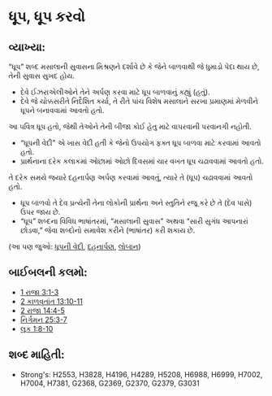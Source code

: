 # ધૂપ, ધૂપ કરવો 

## વ્યાખ્યા: 

“ધૂપ” શબ્દ મસાલાની સુવાસના મિશ્રણને દર્શાવે છે કે જેને બાળવાથી જે  ધુમાડો પેદા થાય છે, તેની સુવાસ સુખદ હોય.

* દેવે ઈઝરાએલીઓને તેને અર્પણ કરવા માટે ધૂપ બાળવાનું કહ્યું (હતું).
* દેવે જે ચોક્કસરીતે નિર્દેશિત કર્યા, તે રીતે પાંચ વિશેષ મસાલાને સરખા પ્રમાણમાં મેળવીને ધૂપને બનાવવામાં આવતો હતો.

આ પવિત્ર ધૂપ હતો, જેથી તેઓને તેની બીજા કોઈ હેતુ માટે વાપરવાની પરવાનગી નહોતી.

* “ધૂપની વેદી” એ ખાસ વેદી હતી કે જેનો ઉપયોગ ફક્ત ધૂપ બાળવા માટે કરવામાં આવતો હતો.
* પ્રાર્થનાના દરેક કલાકમાં ઓછામાં ઓછો દિવસમાં ચાર વખત ધૂપ ચઢાવવામાં આવતો હતો.

તે દરેક સમયે જયારે દહનાર્પણ અર્પણ કરવામાં આવતું, ત્યારે તે (ધૂપ) ચઢાવવામાં આવતો હતો.

* ધૂપ બાળવો તે દેવ પ્રત્યેની તેના લોકોની પ્રાર્થના અને સ્તુતિને રજૂ કરે છે તે (દેવ પાસે) ઉપર જાય છે.
* “ધૂપ” શબ્દના વિવિધ ભાષાંતરમાં, “મસાલાની સુવાસ” અથવા “સારી સુગંધ આપનારાં છોડવા,” જેવા શબ્દોનો સમાવેશ કરીને (ભાષાંતર) કરી શકાય છે.

(આ પણ જુઓ: [ધૂપની વેદી](../other/altarofincense.md), [દહનાર્પણ](../other/burntoffering.md), [લોબાન](../other/frankincense.md))

## બાઈબલની કલમો: 

* [1 રાજા 3:1-3](rc://gu/tn/help/1ki/03/01)
* [2 કાળવૃતાંત 13:10-11](rc://gu/tn/help/2ch/13/10)
* [2 રાજા 14:4-5](rc://gu/tn/help/2ki/14/04)
* [નિર્ગમન 25:3-7](rc://gu/tn/help/exo/25/03)
* [લૂક 1:8-10](rc://gu/tn/help/luk/01/08)

## શબ્દ માહિતી: 

* Strong's: H2553, H3828, H4196, H4289, H5208, H6988, H6999, H7002, H7004, H7381, G2368, G2369, G2370, G2379, G3031
